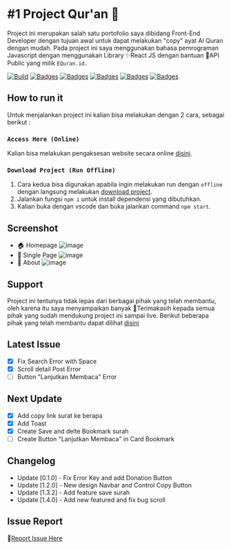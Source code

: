 # #1 Project Qur'an 📖

Project ini merupakan salah satu portofolio saya dibidang Front-End Developer dengan tujuan awal untuk dapat melakukan "copy" ayat Al Quran dengan mudah. Pada project ini saya menggunakan bahasa pemrograman Javascript dengan menggunakan Library ✨React JS dengan bantuan 🌉API Public yang milik ```EQuran.id.```

[![Build](https://img.shields.io/github/followers/fajriyan?label=Follow%20Me&style=social)](https://github.com/login?return_to=https%3A%2F%2Fgithub.com%2Ffajriyan)
[![Badges](https://img.shields.io/github/stars/fajriyan/al-quran?style=social)]()
[![Badges](https://img.shields.io/github/languages/code-size/fajriyan/al-quran?label=Code%20Size&style=social)]()
[![Badges](https://img.shields.io/github/directory-file-count/fajriyan/al-quran?label=All%20Files&style=social)]()
[![Badges](https://img.shields.io/github/package-json/v/fajriyan/al-quran?label=package.json%20v.&style=social)]()
[![Badges](https://img.shields.io/npm/l/react?style=social)]()



## How to run it

Untuk menjalankan project ini kalian bisa melakukan dengan 2 cara, sebagai berikut : 

### `Access Here (Online)`

Kalian bisa melakukan pengaksesan website secara online [disini](https://github.com/fajriyan/al-quran/releases/tag/Latest).


### `Download Project (Run Offline)`

1. Cara kedua bisa digunakan apabila ingin melakukan run dengan `offline` dengan langsung melakukan [download project](https://github.com/fajriyan/al-quran.git).
2. Jalankan fungsi `npm i` untuk install dependensi yang dibutuhkan.
3. Kalian buka dengan vscode dan buka jalankan command `npm start`.

## Screenshot
- 🏠 Homepage 
![image](https://user-images.githubusercontent.com/56616688/211449390-3b0c71ad-6f5e-4c00-941b-5be23a2027b5.png)
- 📃 Single Page
![image](https://user-images.githubusercontent.com/56616688/211449489-24447f80-d9fb-4d29-abb3-ee705f5e14b2.png)
- 📎 About 
![image](https://user-images.githubusercontent.com/56616688/211449549-d3d5507e-ff70-4dd5-a745-8ec231326269.png)

## Support
Project ini tentunya tidak lepas dari berbagai pihak yang telah membantu, oleh karena itu saya menyampaikan banyak 🙏Terimakasih kepada semua pihak yang sudah mendukung project ini sampai live. Berikut beberapa pihak yang telah membantu dapat dilihat [disini](https://al-quran.pages.dev/about/)

## Latest Issue
- [x] Fix Search Error with Space
- [x] Scroll detail Post Error
- [ ] Button "Lanjutkan Membaca" Error

## Next Update
- [x] Add copy link surat ke berapa
- [x] Add Toast
- [x] Create Save and delte Bookmark surah
- [ ] Create Button "Lanjutkan Membaca" in Card Bookmark

## Changelog
- Update [0.1.0] - Fix Error Key and add Donation Button
- Update [1.2.0] - New design Navbar and Control Copy Button
- Update [1.3.2] - Add feature save surah
- Update [1.4.0] - Add new featured and fix bug scroll

## Issue Report
📢[Report Issue Here](https://github.com/fajriyan/al-quran/issues/new)
